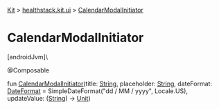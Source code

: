 
[Kit](../../kit.html) > [healthstack.kit.ui](index.html) > [CalendarModalInitiator](-calendar-modal-initiator.html)



# CalendarModalInitiator



[androidJvm]\




@Composable



fun [CalendarModalInitiator](-calendar-modal-initiator.html)(title: [String](https://kotlinlang.org/api/latest/jvm/stdlib/kotlin/-string/index.html), placeholder: [String](https://kotlinlang.org/api/latest/jvm/stdlib/kotlin/-string/index.html), dateFormat: [DateFormat](https://developer.android.com/reference/kotlin/java/text/DateFormat.html) = SimpleDateFormat(&quot;dd / MM / yyyy&quot;, Locale.US), updateValue: ([String](https://kotlinlang.org/api/latest/jvm/stdlib/kotlin/-string/index.html)) -&gt; [Unit](https://kotlinlang.org/api/latest/jvm/stdlib/kotlin/-unit/index.html))




